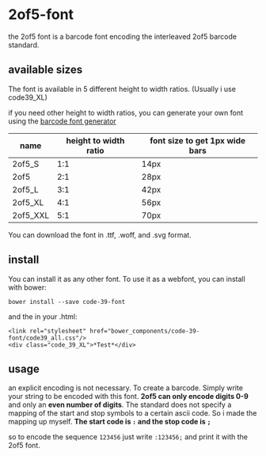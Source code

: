 # 2of5-font

the 2of5 font is a barcode font encoding the interleaved 2of5 barcode standard.


## available sizes

The font is available in 5 different height to width ratios.
(Usually i use code39_XL)

if you need other height to width ratios, you can generate your own font using the [barcode font generator](test)

| name | height to width ratio | font size to get 1px wide bars |
| --- | --- | --- |
| 2of5_S | 1:1 | 14px |
| 2of5 | 2:1 | 28px |
| 2of5_L | 3:1 | 42px |
| 2of5_XL | 4:1 | 56px |
| 2of5_XXL | 5:1 | 70px |

You can download the font in .ttf, .woff, and .svg format.

## install

You can install it as any other font.
To use it as a webfont, you can install with bower:

    bower install --save code-39-font

and the in your .html:

    <link rel="stylesheet" href="bower_components/code-39-font/code39_all.css"/>
    <div class="code_39_XL">*Test*</div>

## usage

an explicit encoding is not necessary. To create a barcode. Simply write your string to be encoded with this font.
**2of5 can only encode digits 0-9** and only an **even number of digits**. The standard does not specify a mapping of the start and stop symbols to a certain ascii code. So i made the mapping up myself. **The start code is `:` and the stop code is `;`**


so to encode the sequence `123456` just write `:123456;` and print it with the 2of5 font.
